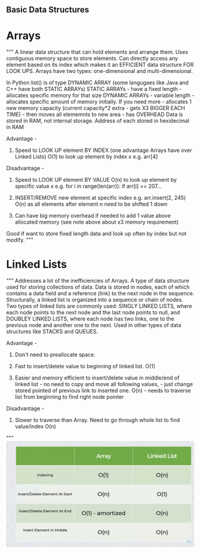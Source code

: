 ## Basic Data Structures
# Arrays
"""
A linear data structure that can hold elements and arrange them. 
Uses contiguous memory space to store elements. 
Can directly access any element based on its index which makes it an EFFICIENT data structure FOR LOOK UPS. 
Arrays have two types: one-dimensional and multi-dimensional.

In Python list() is of type DYNAMIC ARRAY (some langugaes like Java and C++ have both STATIC ARRAYs)
STATIC ARRAYs - have a fixed length - allocates specific memory for that size
DYNAMIC ARRAYs - variable length - allocates specific amount of memory initially. If you need more - allocates 1 new memory capacity (current capacity*2 extra - gets X3 BIGGER EACH TIME) - then moves all elememnts to new area - has OVERHEAD
Data is stored in RAM, not internal storage.
Address of each stored in hexidecimal in RAM

Advantage - 
1) Speed to LOOK UP element BY INDEX (one advantage Arrays have over Linked Lists)
O(1) to look up element by index x e.g. arr[4]

Disadvantage - 
1) Speed to LOOK UP element BY VALUE
O(n) to look up element by specific value x e.g. for i in range(len(arr)): if arr[i] == 207...

2) INSERT/REMOVE new element at specific index e.g. arr.insert(2, 245)
O(n) as all elements after element n need to be shifted 1 down

3) Can have big memory overhead if needed to add 1 value above allocated memory (see note above about x3 memory requirement)

Good if want to store fixed length data and look up often by index but not modify.
"""

# Linked Lists
"""
Addresses a lot of the inefficiencies of Arrays.
A type of data structure used for storing collections of data. 
Data is stored in nodes, each of which contains a data field and a reference (link) to the next node in the sequence. 
Structurally, a linked list is organized into a sequence or chain of nodes. 
Two types of linked lists are commonly used: SINGLY LINKED LISTS, where each node points to the next node and the last node points to null, and DOUBLEY LINKED LISTS, where each node has two links, one to the previous node and another one to the next. 
Used in other types of data structures like STACKS and QUEUES.

Advantage -
1) Don't need to preallocate space.

2) Fast to insert/delete value to beginning of linked list.
O(1)

3) Easier and memory efficient to insert/delete value in middle/end of linked list - no need to copy and move all following values, - just change stored pointed of previous link to inserted one.
O(n) - needs to traverse list from beginning to find right node pointer

Disadvantage - 
1) Slower to traverse than Array. Need to go through whole list to find value/index
O(n)

"""
![arrays vs linkedlist image](./images/arrayVsLinkedList.png)